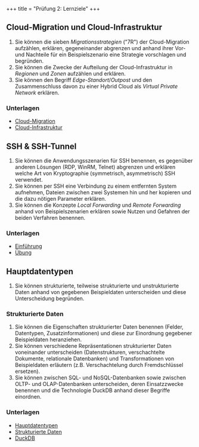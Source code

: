 +++
title = "Prüfung 2: Lernziele"
+++

## Cloud-Migration und Cloud-Infrastruktur

1. Sie können die sieben _Migrationsstrategien_ ("7R") der Cloud-Migration
   aufzählen, erklären, gegeneinander abgrenzen und anhand ihrer Vor- und
   Nachteile für ein Beispielszenario eine Strategie vorschlagen und begründen.
2. Sie können die Zwecke der Aufteilung der Cloud-Infrastruktur in _Regionen_
   und _Zonen_ aufzählen und erklären.
3. Sie können den Begriff _Edge-Standort_/_Outpost_ und den Zusammenschluss
   davon zu einer Hybrid Cloud als _Virtual Private Network_ erklären.

### Unterlagen

- [Cloud-Migration](/theorie/cloud-migration/)
- [Cloud-Infrastruktur](/theorie/cloud-infrastruktur/)

## SSH & SSH-Tunnel

1. Sie können die Anwendungsszenarien für SSH benennen, es gegenüber anderen
   Lösungen (RDP, WinRM, Telnet) abgrenzen und erklären welche Art von
   Kryptographie (symmetrisch, asymmetrisch) SSH verwendet.
2. Sie können per SSH eine Verbindung zu einem entfernten System aufnehmen,
   Dateien zwischen zwei Systemen hin und her kopieren und die dazu nötigen
   Parameter erklären.
3. Sie können die Konzepte _Local Forwarding_ und _Remote Forwarding_ anhand von
   Beispielszenarien erklären sowie Nutzen und Gefahren der beiden Verfahren
   benennen.

### Unterlagen

- [Einführung](/ssh/intro/)
- [Übung](/ssh/uebung/)

## Hauptdatentypen

1. Sie können strukturierte, teilweise strukturierte und unstrukturierte Daten anhand
   von gegebenen Beispieldaten unterscheiden und diese Unterscheidung begründen.

### Strukturierte Daten

1. Sie können die Eigenschaften strukturierter Daten benennen (Felder,
   Datentypen, Zusatzinformationen) und diese zur Einordnung gegebener
   Beispieldaten heranziehen.
2. Sie können verschiedene Repräsentationen strukturierter Daten voneinander
   unterscheiden (Datenstrukturen, verschachtelte Dokumente, relationale
   Datenbanken) und Transformationen von Beispieldaten erläutern (z.B.
   Verschachtelung durch Fremdschlüssel ersetzen).
3. Sie können zwischen SQL- und NoSQL-Datenbanken sowie zwischen OLTP- und
   OLAP-Datenbanken unterscheiden, deren Einsatzzwecke benennen und die
   Technologie DuckDB anhand dieser Begriffe einordnen.

### Unterlagen

- [Hauptdatentypen](/hauptdatentypen)
- [Strukturierte Daten](/hauptdatentypen/strukturierte)
- [DuckDB](/hauptdatentypen/strukturierte/duckdb)
